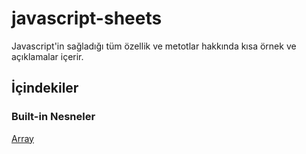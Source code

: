 # javascript-sheets

Javascript'in sağladığı tüm özellik ve metotlar hakkında kısa örnek ve açıklamalar içerir.

## İçindekiler

### Built-in Nesneler

[Array]()